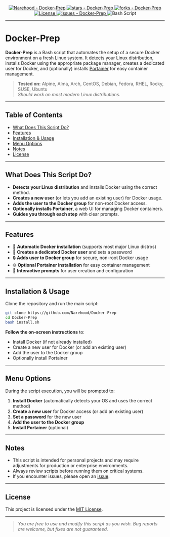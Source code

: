 <p align="center">
  <a href="https://github.com/Narehood/Docker-Prep" title="Go to GitHub repo">
    <img src="https://img.shields.io/static/v1?label=Narehood&message=Docker-Prep&color=blue&logo=github" alt="Narehood - Docker-Prep" />
  </a>
  <a href="https://github.com/Narehood/Docker-Prep">
    <img src="https://img.shields.io/github/stars/Narehood/Docker-Prep?style=social" alt="stars - Docker-Prep" />
  </a>
  <a href="https://github.com/Narehood/Docker-Prep">
    <img src="https://img.shields.io/github/forks/Narehood/Docker-Prep?style=social" alt="forks - Docker-Prep" />
  </a>
  <a href="https://github.com/Narehood/Docker-Prep/blob/main/LICENSE">
    <img src="https://img.shields.io/badge/License-MIT-blue" alt="License" />
  </a>
  <a href="https://github.com/Narehood/Docker-Prep/issues">
    <img src="https://img.shields.io/github/issues/Narehood/Docker-Prep" alt="issues - Docker-Prep" />
  </a>
  <img src="https://img.shields.io/badge/bash_script-%23121011.svg?style=for-the-badge&logo=gnu-bash&logoColor=white" alt="Bash Script" />
</p>

---

# Docker-Prep

**Docker-Prep** is a Bash script that automates the setup of a secure Docker environment on a fresh Linux system. It detects your Linux distribution, installs Docker using the appropriate package manager, creates a dedicated user for Docker, and (optionally) installs [Portainer](https://www.portainer.io/) for easy container management.

> **Tested on:** Alpine, Alma, Arch, CentOS, Debian, Fedora, RHEL, Rocky, SUSE, Ubuntu  
> _Should work on most modern Linux distributions._

---

## Table of Contents

- [What Does This Script Do?](#what-does-this-script-do)
- [Features](#features)
- [Installation & Usage](#installation--usage)
- [Menu Options](#menu-options)
- [Notes](#notes)
- [License](#license)

---

## What Does This Script Do?

- **Detects your Linux distribution** and installs Docker using the correct method.
- **Creates a new user** (or lets you add an existing user) for Docker usage.
- **Adds the user to the Docker group** for non-root Docker access.
- **Optionally installs Portainer**, a web UI for managing Docker containers.
- **Guides you through each step** with clear prompts.

---

## Features

- 🐳 **Automatic Docker installation** (supports most major Linux distros)
- 👤 **Creates a dedicated Docker user** and sets a password
- 🔒 **Adds user to Docker group** for secure, non-root Docker usage
- 🌐 **Optional Portainer installation** for easy container management
- 📝 **Interactive prompts** for user creation and configuration

---

## Installation & Usage

Clone the repository and run the main script:

```sh
git clone https://github.com/Narehood/Docker-Prep
cd Docker-Prep
bash install.sh
```

**Follow the on-screen instructions** to:

- Install Docker (if not already installed)
- Create a new user for Docker (or add an existing user)
- Add the user to the Docker group
- Optionally install Portainer

---

## Menu Options

During the script execution, you will be prompted to:

1. **Install Docker** (automatically detects your OS and uses the correct method)
2. **Create a new user** for Docker access (or add an existing user)
3. **Set a password** for the new user
4. **Add the user to the Docker group**
5. **Install Portainer** (optional)

---

## Notes

- This script is intended for personal projects and may require adjustments for production or enterprise environments.
- Always review scripts before running them on critical systems.
- If you encounter issues, please open an [issue](https://github.com/Narehood/Docker-Prep/issues).

---

## License

This project is licensed under the [MIT License](https://github.com/Narehood/Docker-Prep/blob/main/LICENSE).

---

> _You are free to use and modify this script as you wish. Bug reports are welcome, but fixes are not guaranteed._
